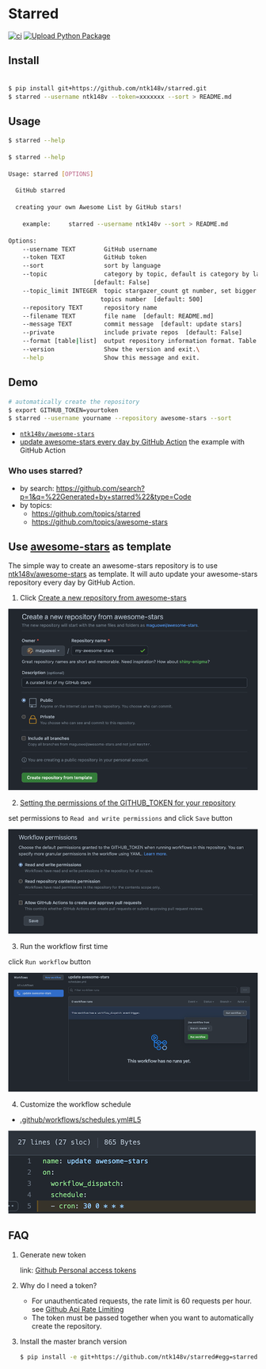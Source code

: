 # Starred

[![ci](https://github.com/ntk148v/starred/actions/workflows/ci.yml/badge.svg)](https://github.com/ntk148v/starred/actions/workflows/ci.yml)
[![Upload Python Package](https://github.com/ntk148v/starred/actions/workflows/deploy.yml/badge.svg)](https://github.com/ntk148v/starred/actions/workflows/deploy.yml)

## Install

```bash

$ pip install git+https://github.com/ntk148v/starred.git
$ starred --username ntk148v --token=xxxxxxx --sort > README.md
```

## Usage

```bash
$ starred --help

$ starred --help

Usage: starred [OPTIONS]

  GitHub starred

  creating your own Awesome List by GitHub stars!

    example:     starred --username ntk148v --sort > README.md

Options:
    --username TEXT        GitHub username
    --token TEXT           GitHub token
    --sort                 sort by language
    --topic                category by topic, default is category by language
                        [default: False]
    --topic_limit INTEGER  topic stargazer_count gt number, set bigger to reduce
                          topics number  [default: 500]
    --repository TEXT      repository name
    --filename TEXT        file name  [default: README.md]
    --message TEXT         commit message  [default: update stars]
    --private              include private repos  [default: False]
    --format [table|list]  output repository information format. Table by default.
    --version              Show the version and exit.\
    --help                 Show this message and exit.
```

## Demo

```bash
# automatically create the repository
$ export GITHUB_TOKEN=yourtoken
$ starred --username yourname --repository awesome-stars --sort
```

- [`ntk148v/awesome-stars`](https://github.com/ntk148v/awesome-stars)
- [update awesome-stars every day by GitHub Action](https://github.com/ntk148v/awesome-stars/blob/master/.github/workflows/schedules.yml) the example with GitHub Action

### Who uses starred?

- by search: https://github.com/search?p=1&q=%22Generated+by+starred%22&type=Code
- by topics:
  - https://github.com/topics/starred
  - https://github.com/topics/awesome-stars

## Use [awesome-stars](https://github.com/ntk148v/awesome-stars) as template

The simple way to create an awesome-stars repository is to use [ntk148v/awesome-stars](https://github.com/ntk148v/awesome-stars/generate) as template.
It will auto update your awesome-stars repository every day by GitHub Action.

1. Click [Create a new repository from awesome-stars](https://github.com/ntk148v/awesome-stars/generate)

![use-awesome-stars-as-template](imgs/use-awesome-stars-as-template.png)

2. [Setting the permissions of the GITHUB_TOKEN for your repository](https://docs.github.com/en/repositories/managing-your-repositorys-settings-and-features/enabling-features-for-your-repository/managing-github-actions-settings-for-a-repository#setting-the-permissions-of-the-github_token-for-your-repository)

set permissions to `Read and write permissions` and click `Save` button

![workflow-permissions](imgs/workflow-permissions.png)

3. Run the workflow first time

click `Run workflow` button

![run-workflow](imgs/run-workflow.png)

4. Customize the workflow schedule

- [.github/workflows/schedules.yml#L5](https://github.com/ntk148v/awesome-stars/blob/master/.github/workflows/schedules.yml#L5)

![schedule](imgs/schedule.png)

## FAQ

1. Generate new token

   link: [Github Personal access tokens](https://github.com/settings/tokens)

2. Why do I need a token?

   - For unauthenticated requests, the rate limit is 60 requests per
     hour.
     see [Github Api Rate
     Limiting](https://developer.github.com/v3/#rate-limiting)
   - The token must be passed together when you want to automatically
     create the repository.

3. Install the master branch version

   ```bash
   $ pip install -e git+https://github.com/ntk148v/starred#egg=starred
   ```
